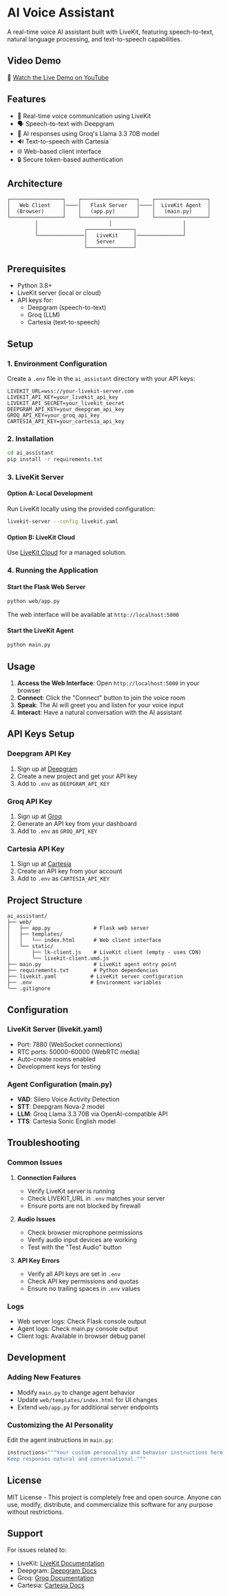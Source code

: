 # AI Voice Assistant

A real-time voice AI assistant built with LiveKit, featuring speech-to-text, natural language processing, and text-to-speech capabilities.

## Video Demo

🎥 [Watch the Live Demo on YouTube](https://youtu.be/iz8SGJsNLGY?si=OYGjno6eImQaOC3A)

## Features

- 🎤 Real-time voice communication using LiveKit
- 🗣️ Speech-to-text with Deepgram
- 🧠 AI responses using Groq's Llama 3.3 70B model
- 🔊 Text-to-speech with Cartesia
- 🌐 Web-based client interface
- 🔒 Secure token-based authentication

## Architecture

```
┌─────────────────┐    ┌──────────────────┐    ┌─────────────────┐
│   Web Client    │────│   Flask Server   │────│  LiveKit Agent  │
│  (Browser)      │    │   (app.py)       │    │   (main.py)     │
└─────────────────┘    └──────────────────┘    └─────────────────┘
         │                       │                       │
         │               ┌───────────────┐               │
         └───────────────│   LiveKit     │───────────────┘
                         │   Server      │
                         └───────────────┘
```

## Prerequisites

- Python 3.8+
- LiveKit server (local or cloud)
- API keys for:
  - Deepgram (speech-to-text)
  - Groq (LLM)
  - Cartesia (text-to-speech)

## Setup

### 1. Environment Configuration

Create a `.env` file in the `ai_assistant` directory with your API keys:

```env
LIVEKIT_URL=wss://your-livekit-server.com
LIVEKIT_API_KEY=your_livekit_api_key
LIVEKIT_API_SECRET=your_livekit_secret
DEEPGRAM_API_KEY=your_deepgram_api_key
GROQ_API_KEY=your_groq_api_key
CARTESIA_API_KEY=your_cartesia_api_key
```

### 2. Installation

```bash
cd ai_assistant
pip install -r requirements.txt
```

### 3. LiveKit Server

#### Option A: Local Development
Run LiveKit locally using the provided configuration:

```bash
livekit-server --config livekit.yaml
```

#### Option B: LiveKit Cloud
Use [LiveKit Cloud](https://cloud.livekit.io/) for a managed solution.

### 4. Running the Application

#### Start the Flask Web Server
```bash
python web/app.py
```
The web interface will be available at `http://localhost:5000`

#### Start the LiveKit Agent
```bash
python main.py
```

## Usage

1. **Access the Web Interface**: Open `http://localhost:5000` in your browser
2. **Connect**: Click the "Connect" button to join the voice room
3. **Speak**: The AI will greet you and listen for your voice input
4. **Interact**: Have a natural conversation with the AI assistant

## API Keys Setup

### Deepgram API Key
1. Sign up at [Deepgram](https://deepgram.com/)
2. Create a new project and get your API key
3. Add to `.env` as `DEEPGRAM_API_KEY`

### Groq API Key
1. Sign up at [Groq](https://groq.com/)
2. Generate an API key from your dashboard
3. Add to `.env` as `GROQ_API_KEY`

### Cartesia API Key
1. Sign up at [Cartesia](https://cartesia.ai/)
2. Create an API key from your account
3. Add to `.env` as `CARTESIA_API_KEY`

## Project Structure

```
ai_assistant/
├── web/
│   ├── app.py              # Flask web server
│   ├── templates/
│   │   └── index.html      # Web client interface
│   └── static/
│       ├── lk-client.js    # LiveKit client (empty - uses CDN)
│       └── livekit-client.umd.js
├── main.py                 # LiveKit agent entry point
├── requirements.txt        # Python dependencies
├── livekit.yaml           # LiveKit server configuration
├── .env                   # Environment variables
└── .gitignore
```

## Configuration

### LiveKit Server (livekit.yaml)
- Port: 7880 (WebSocket connections)
- RTC ports: 50000-60000 (WebRTC media)
- Auto-create rooms enabled
- Development keys for testing

### Agent Configuration (main.py)
- **VAD**: Silero Voice Activity Detection
- **STT**: Deepgram Nova-2 model
- **LLM**: Groq Llama 3.3 70B via OpenAI-compatible API
- **TTS**: Cartesia Sonic English model

## Troubleshooting

### Common Issues

1. **Connection Failures**
   - Verify LiveKit server is running
   - Check LIVEKIT_URL in `.env` matches your server
   - Ensure ports are not blocked by firewall

2. **Audio Issues**
   - Check browser microphone permissions
   - Verify audio input devices are working
   - Test with the "Test Audio" button

3. **API Key Errors**
   - Verify all API keys are set in `.env`
   - Check API key permissions and quotas
   - Ensure no trailing spaces in `.env` values

### Logs
- Web server logs: Check Flask console output
- Agent logs: Check main.py console output
- Client logs: Available in browser debug panel

## Development

### Adding New Features
- Modify `main.py` to change agent behavior
- Update `web/templates/index.html` for UI changes
- Extend `web/app.py` for additional server endpoints

### Customizing the AI Personality
Edit the agent instructions in `main.py`:

```python
instructions="""Your custom personality and behavior instructions here.
Keep responses natural and conversational."""
```

## License

MIT License - This project is completely free and open source. Anyone can use, modify, distribute, and commercialize this software for any purpose without restrictions.

## Support

For issues related to:
- LiveKit: [LiveKit Documentation](https://docs.livekit.io/)
- Deepgram: [Deepgram Docs](https://developers.deepgram.com/)
- Groq: [Groq Documentation](https://groq.com/)
- Cartesia: [Cartesia Docs](https://docs.cartesia.ai/)
